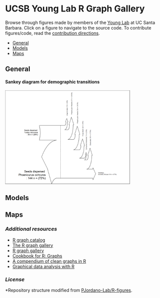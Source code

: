 
# UCSB Young Lab R Graph Gallery

Browse through figures made by members of the [Young
Lab](https://young-lab.eemb.ucsb.edu/) at UC Santa Barbara. Click on a
figure to navigate to the source code. To contribute figures/code, read
the [contribution
directions](https://github.com/ucsbyounglab/figure-inspiration/blob/master/contributing.md).

  - [General](#general)
  - [Models](#models)
  - [Maps](#maps)

## General

#### Sankey diagram for demographic transitions

[<img src="figures/sankey-plot-1.png" width="400">](http://htmlpreview.github.io/?https://raw.github.com/PJordano-Lab/R-figures/blob/master/general/sankey.html)

## Models

## Maps

### *Additional resources*

  - [R graph catalog](http://shiny.stat.ubc.ca/r-graph-catalog/)
  - [The R graph gallery](http://www.r-graph-gallery.com/)
  - [R graph gallery](http://rgraphgallery.blogspot.com/)
  - [Cookbook for R: Graphs](http://www.cookbook-r.com/Graphs/)
  - [A compendium of clean graphs in
    R](http://shinyapps.org/apps/RGraphCompendium/index.php)
  - [Graphical data analysis with R](http://www.gradaanwr.net/)

### *License*

\*Repository structure modified from
[PJordano-Lab/R-figures](https://github.com/PJordano-Lab/R-figures).
